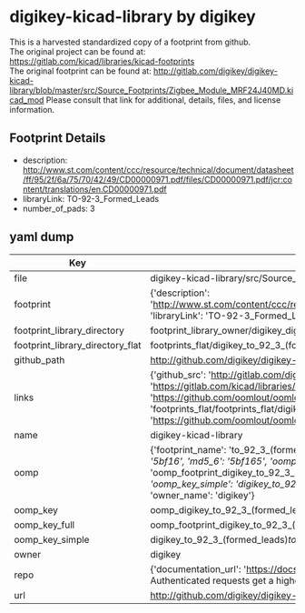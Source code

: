 # digikey-kicad-library by digikey  
This is a harvested standardized copy of a footprint from github.  
The original project can be found at:  
https://gitlab.com/kicad/libraries/kicad-footprints  
The original footprint can be found at:
http://gitlab.com/digikey/digikey-kicad-library/blob/master/src/Source_Footprints/Zigbee_Module_MRF24J40MD.kicad_mod
Please consult that link for additional, details, files, and license information.  
## Footprint Details
* description: http://www.st.com/content/ccc/resource/technical/document/datasheet/ff/95/2f/6a/75/70/42/49/CD00000971.pdf/files/CD00000971.pdf/jcr:content/translations/en.CD00000971.pdf  
* libraryLink: TO-92-3_Formed_Leads  
* number_of_pads: 3  
## yaml dump  
| Key | Value |  
| --- | --- |  
| file | digikey-kicad-library/src/Source_Footprints/TO-92-3_(Formed_Leads).kicad_mod |  
| footprint | {'description': 'http://www.st.com/content/ccc/resource/technical/document/datasheet/ff/95/2f/6a/75/70/42/49/CD00000971.pdf/files/CD00000971.pdf/jcr:content/translations/en.CD00000971.pdf', 'libraryLink': 'TO-92-3_Formed_Leads', 'number_of_pads': 3} |  
| footprint_library_directory | footprint_library_owner/digikey_digikey-kicad-library |  
| footprint_library_directory_flat | footprints_flat/digikey_to_92_3_(formed_leads)_to_92_3_(formed_leads)/working |  
| github_path | http://github.com/digikey/digikey-kicad-library/blob/master/src/Source_Footprints/TO-92-3_(Formed_Leads).kicad_mod |  
| links | {'github_src': 'http://gitlab.com/digikey/digikey-kicad-library/blob/master/src/Source_Footprints/Zigbee_Module_MRF24J40MD.kicad_mod', 'github_src_repo': 'https://gitlab.com/kicad/libraries/kicad-footprints', 'oomp_bot': 'footprints/digikey_to_92_3_(formed_leads)_to_92_3_(formed_leads)/working', 'oomp_bot_github': 'https://github.com/oomlout/oomlout_oomp_footprint_bot/tree/main/footprints/digikey_to_92_3_(formed_leads)_to_92_3_(formed_leads)/working', 'oomp_src_flat': 'footprints_flat/footprints_flat/digikey_to_92_3_(formed_leads)_to_92_3_(formed_leads)/working', 'oomp_src_flat_github': 'https://github.com/oomlout/oomlout_oomp_footprint_src/tree/main/footprints_flat/digikey_to_92_3_(formed_leads)_to_92_3_(formed_leads)/working'} |  
| name | digikey-kicad-library |  
| oomp | {'footprint_name': 'to_92_3_(formed_leads)', 'library_name': 'to_92_3_(formed_leads)_kicad_mod', 'md5': '5bf165e1029377a10edf45bb13202f29', 'md5_10': '5bf165e102', 'md5_5': '5bf16', 'md5_6': '5bf165', 'oomp_key': 'oomp_digikey_to_92_3_(formed_leads)_to_92_3_(formed_leads)', 'oomp_key_extra': 'oomp_footprint_digikey_to_92_3_(formed_leads)_to_92_3_(formed_leads)', 'oomp_key_full': 'oomp_footprint_digikey_to_92_3_(formed_leads)_to_92_3_(formed_leads)_5bf165', 'oomp_key_simple': 'digikey_to_92_3_(formed_leads)_to_92_3_(formed_leads)', 'original_filename': 'digikey-kicad-library/src/Source_Footprints/TO-92-3_(Formed_Leads).kicad_mod', 'owner_name': 'digikey'} |  
| oomp_key | oomp_digikey_to_92_3_(formed_leads)_to_92_3_(formed_leads) |  
| oomp_key_full | oomp_footprint_digikey_to_92_3_(formed_leads)_to_92_3_(formed_leads) |  
| oomp_key_simple | digikey_to_92_3_(formed_leads)_to_92_3_(formed_leads) |  
| owner | digikey |  
| repo | {'documentation_url': 'https://docs.github.com/rest/overview/resources-in-the-rest-api#rate-limiting', 'message': "API rate limit exceeded for 84.66.173.59. (But here's the good news: Authenticated requests get a higher rate limit. Check out the documentation for more details.)"} |  
| url | http://github.com/digikey/digikey-kicad-library |  

